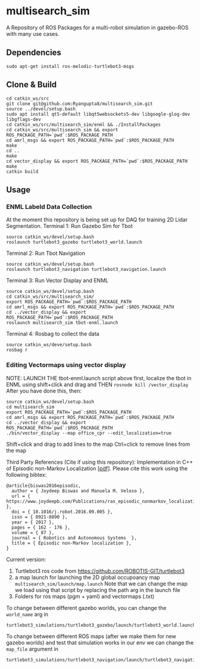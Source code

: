 # multisearch_sim
A Repository of ROS Packages for a multi-robot simulation in gazebo-ROS with many use cases.


## Dependencies
```
sudo apt-get install ros-melodic-turtlebot3-msgs
```

## Clone & Build

```
cd catkin_ws/src
git clone git@github.com:Ryangupta8/multisearch_sim.git
source ../devel/setup.bash
sudo apt install qt5-default libqt5websockets5-dev libgoogle-glog-dev libgflags-dev
cd catkin_ws/src/multisearch_sim/enml && ./InstallPackages
cd catkin_ws/src/multisearch_sim && export ROS_PACKAGE_PATH=`pwd`:$ROS_PACKAGE_PATH
cd amrl_msgs && export ROS_PACKAGE_PATH=`pwd`:$ROS_PACKAGE_PATH 
make
cd ..
make
cd vector_display && export ROS_PACKAGE_PATH=`pwd`:$ROS_PACKAGE_PATH
make
catkin build
```

## Usage

### ENML Labeld Data Collection
At the moment this repository is being set up for DAQ for training 2D Lidar Segmentation. 
Terminal 1: Run Gazebo Sim for Tbot
```
source catkin_ws/devel/setup.bash
roslaunch turtlebot3_gazebo turtlebot3_world.launch
```
Terminal 2: Run Tbot Navigation
```
source catkin_ws/devel/setup.bash
roslaunch turtlebot3_navigation turtlebot3_navigation.launch
```
Terminal 3: Run Vector Display and ENML
```
source catkin_ws/devel/setup.bash
cd catkin_ws/src/multisearch_sim/
export ROS_PACKAGE_PATH=`pwd`:$ROS_PACKAGE_PATH
cd amrl_msgs && export ROS_PACKAGE_PATH=`pwd`:$ROS_PACKAGE_PATH
cd ../vector_display && export ROS_PACKAGE_PATH=`pwd`:$ROS_PACKAGE_PATH
roslaunch multisearch_sim tbot-enml.launch
```
Terminal 4: Rosbag to collect the data
```
source catkin_ws/deve/setup.bash
rosbag r
```

### Editing Vectormaps using vector display
NOTE: LAUNCH THE tbot-enml.launch script above first, localize the tbot in ENML using
shift+click and drag and THEN ```rosnode kill /vector_display```
After you have done this, then:
```
source catkin_ws/devel/setup.bash
cd multisearch_sim
export ROS_PACKAGE_PATH=`pwd`:$ROS_PACKAGE_PATH
cd amrl_msgs && export ROS_PACKAGE_PATH=`pwd`:$ROS_PACKAGE_PATH
cd ../vector_display && export ROS_PACKAGE_PATH=`pwd`:$ROS_PACKAGE_PATH
./bin/vector_display --map office_cpr --edit_localization=true
```
Shift+click and drag to add lines to the map
Ctrl+click to remove lines from the map



Third Party References (Cite if using this repository):
Implementation in C++ of Episodic non-Markov Localization [[pdf]](https://www.joydeepb.com/Publications/ras_episodic_nonmarkov_localization.pdf).
Please cite this work using the following bibtex:
```
@article{biswas2016episodic,
  author = { Joydeep Biswas and Manuela M. Veloso },
  url = { https://www.joydeepb.com/Publications/ras_episodic_nonmarkov_localization.pdf },
  doi = { 10.1016/j.robot.2016.09.005 },
  issn = { 0921-8890 },
  year = { 2017 },
  pages = { 162 - 176 },
  volume = { 87 },
  journal = { Robotics and Autonomous Systems  },
  title = { Episodic non-Markov localization },
}
```


Current version:
1) Turtlebot3 ros code from https://github.com/ROBOTIS-GIT/turtlebot3
2) a map launch for launching the 2D global occupoancy map 
```multisearch_sim/launch/map.launch```
Note that we can change the map we load using that script by replacing the path arg in the launch file
3) Folders for ros maps (pgm + yaml) and vectormaps (.txt)

To change between different gazebo worlds, you can change the ```world_name``` arg in
```
turtlebot3_simulations/turtlebot3_gazebo/launch/turtlebot3_world.launch
```

To change between different ROS maps (after we make them for new gazebo worlds) and test that simulation 
works in our env we can change the ```map_file``` argument in
```
turtlebot3_simulations/turtlebot3_navigation/launch/turtlebot3_navigation.launch
```
